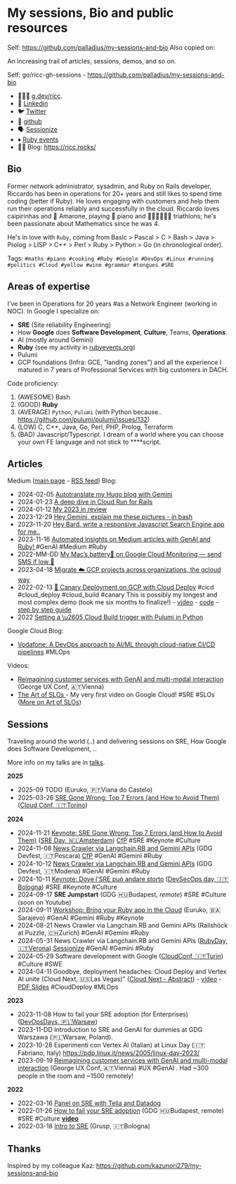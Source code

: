 # My sessions, Bio and public resources

Self: https://github.com/palladius/my-sessions-and-bio
Also copied on:

An increasing trail of articles, sessions, demos, and so on.

Self: go/ricc-gh-sessions - https://github.com/palladius/my-sessions-and-bio

* 👨🏻‍💻 [g.dev/ricc](https://g.dev/ricc).
* 💼 [Linkedin](https://www.linkedin.com/in/riccardocarlesso/)
* 🐦 [Twitter](https://twitter.com/palladius)
* 🐙 [github](https://github.com/palladius)
* 🗣️ [Sessionize](https://sessionize.com/riccardo-carlesso)
* ♦️ [Ruby events](https://www.rubyevents.org/speakers/riccardo-carlesso)
* 🧑‍💼 Blog: https://ricc.rocks/

## Bio

Former network administrator, sysadmin, and Ruby on Rails developer, Riccardo has been in operations for 20+ years and
still likes to spend time coding (better if Ruby). He loves engaging with customers and help them run their operations
reliably and successfully in the cloud. Riccardo loves caipirinhas and 🍷 Amarone, playing 🎹 piano and 🏊🏻🚴🏿🏃‍♀️
triathlons; he's been passionate about Mathematics since he was 4.

He's in love with `Ruby`, coming from Basic > Pascal > C > Bash > Java > Prolog > LISP > C++ > Perl > Ruby > Python > Go (in chronological order).

Tags: `#maths #piano #cooking #Ruby #Google #DevOps #Linux #running #politics #Cloud #yellow #wine #grammar #tongues #SRE`

## Areas of expertise

I've been in Operations for 20 years #as a Network Engineer (working in NOC).
In Google I specialize on:

* **SRE** (Site reliability Engineering)
* How **Google** does **Software Development**, **Culture**, Teams, **Operations**.
* AI (mostly around Gemini)
* **Ruby** (see my  activity in [rubyevents.org](https://www.rubyevents.org/speakers/riccardo-carlesso))
* Pulumi
* GCP foundations (Infra: GCE, "landing zones") and all the experience I matured in 7 years of Professional Services with big customers in DACH.

Code proficiency:

1. (AWESOME) Bash
2. (GOOD) **Ruby**
3. (AVERAGE) `Python`, `Pulumi` (with Python because.. https://github.com/pulumi/pulumi/issues/132)
4. (LOW) C, C++, Java, Go, Perl, PHP, Prolog, Terraform
5. (BAD) Javascript/Typescript. I dream of a world where you can choose your own FE language and not stick to ****script.

## Articles

Medium ([main page](https://medium.com/@palladiusbonton/) - [RSS feed](https://medium.com/feed/@palladiusbonton)) Blog:

* 2024-02-05 [Autotranslate my Hugo blog with Gemini](https://ricc.rocks/en/blog/autotranslate-my-hugo-blog-with-gemini/)
* 2024-01-23 [A deep dive in Cloud Run for Rails](https://ricc.rocks/en/blog/a-deep-dive-in-cloud-run-for-rails/)
* 2024-01-12 [My 2023 in review](https://ricc.rocks/en/blog/my-2023-in-review/)
* 2023-12-29 [Hey Gemini, explain me these pictures - in bash](https://ricc.rocks/en/blog/hey-gemini-explain-me-these-pictures-in-bash/)
* 2023-11-20 [Hey Bard, write a responsive Javascript Search Engine app for me..](https://medium.com/@palladiusbonton/hey-bard-write-a-responsive-javascript-search-engine-app-for-me-b2585e55385e)
* 2023-11-16 [Automated insights on Medium articles with GenAI and Ruby!
](https://blog.devops.dev/parse-medium-articles-with-genai-and-add-some-fun-02fe9d30475a) #GenAI #Medium #Ruby
* 2022-MM-DD [My Mac’s battery🔋 on Google Cloud Monitoring — send SMS if low 🪫](https://medium.com/google-cloud/my-macs-battery-on-google-cloud-monitoring-with-sms-if-its-low-a1ccd70485fe?source=rss-b5293b96912f------2)
* 2023-04-18 [Migrate ☁️ GCP projects across organizations, the gcloud way](https://medium.com/google-cloud/how-to-migrate-projects-across-organizations-c7e254ab90af?source=rss-b5293b96912f------2)
* 2022-02-13 [🐤 Canary Deployment on GCP with Cloud Deploy](https://medium.com/google-cloud/draft-canarying-on-gcp-with-cloud-deploy-91b3e4d0ee9a) #cicd #cloud_deploy #cloud_build #canary This is possibly my longest and most complex demo (took me six months to finalize!) - [video](https://www.youtube.com/watch?v=0GfV5iMGG64) - [code](https://github.com/palladius/clouddeploy-platinum-path) - [step by step guide](https://github.com/palladius/clouddeploy-platinum-path/blob/main/step-by-step-guide.md)
* 2022  [Setting a \u2605 Cloud Build trigger with Pulumi in  Python](https://medium.com/google-cloud/setting-cloudbuild-with-pulumi-in-python-330e8b54b2cf)


Google Cloud Blog:

* [Vodafone: A DevOps approach to AI/ML through cloud-native CI/CD pipelines](https://cloud.google.com/blog/products/devops-sre/how-vodafone-uses-cicd-to-speed-up-ml-pipelines) #MLOps

Videos:

* [Reimagining customer services with GenAI and multi-modal interaction](https://www.youtube.com/watch?v=WRNncVe5yJQ) (George UX Conf, 🇦🇹Vienna)
* [The Art of SLOs ](https://www.youtube.com/watch?v=E3ReKuJ8ewA) - My very first video on Google Cloud! #SRE #SLOs ([More on Art of SLOs](https://sre.google/resources/practices-and-processes/art-of-slos/))


## Sessions

Traveling around the world (..) and delivering sessions on SRE, How Google does Software Development, ..

More info on my talks are in [talks](talks.md).

**2025**

* 2025-09 TODO (Euruko,	🇵🇹Viana do Castelo)
* 2025-03-26 [SRE Gone Wrong: Top 7 Errors (and How to Avoid Them)](https://2025.cloudconf.it/en/schedule.html) ([Cloud Conf, 🇮🇹Torino](https://2025.cloudconf.it/))

**2024**

* 2024-11-21 [Keynote: SRE Gone Wrong: Top 7 Errors (and How to Avoid Them)](https://sreday.com/2024-amsterdam/#modal-speaker-0) ([SRE Day, 🇳🇱Amsterdam](https://sreday.com/2024-amsterdam/)) [CfP](https://www.papercall.io/sreday-2024-amsterdam) #SRE #Keynote #Culture
* 2024-11-08 [News Crawler via Langchain.RB and Gemini APIs](https://sessionize.com/app/speaker/session/739236) (GDG Devfest, 🇮🇹Pescara) [CfP](https://sessionize.com/devfest-pescara-2024/) #GenAI #Gemini #Ruby
* 2024-10-12 [News Crawler via Langchain.RB and Gemini APIs](https://sessionize.com/app/speaker/session/745608) (GDG Devfest, 🇮🇹Modena) #GenAI #Gemini #Ruby
* 2024-10-11 [Keynote: Dove l'SRE può andare storto](https://www.devsecopsday.it/talks_speakers/) ([DevSecOps day, 🇮🇹Bologna](https://www.devsecopsday.it/talks_speakers/)) #SRE  #Keynote #Culture
* 2024-09-17 **SRE Jumpstart** (GDG 🇭🇺Budapest, _remote_) #SRE #Culture (soon on Youtube)
* 2024-09-11 [Workshop: Bring your Ruby app in the Cloud](https://2024.euruko.org/speakers/riccardo_carlesso) (Euruko, 🇧🇦Sarajevo) #GenAI #Gemini #Ruby #Keynote
* 2024-08-21 News Crawler via Langchain.RB and Gemini APIs (Railshöck at Puzzle, 🇨🇭Zurich) #GenAI #Gemini #Ruby
* 2024-05-31 News Crawler via Langchain.RB and Gemini APIs ([RubyDay, 🇮🇹Verona](https://2024.rubyday.it/talks_speakers/)) [Sessionize](https://sessionize.com/s/riccardo-carlesso/news-crawler-via-langchainrb-and-gemini-apis/80101) #GenAI #Gemini #Ruby
* 2024-05-29 Software development with Google ([CloudConf, 🇮🇹Turin](https://2024.cloudconf.it/index.html)) #Culture #SWE
* 2024-04-11 Goodbye, deployment headaches: Cloud Deploy and Vertex AI unite (Cloud Next, 🇺🇸Las Vegas)" ([Cloud Next - Abstract](https://cloud.withgoogle.com/next?session=DEV302)) - [video](https://www.youtube.com/watch?v=_NlGk9Ao_oA) - [PDF Slides](https://assets.swoogo.com/uploads/3794522-661c3c8fe0cf9.pdf) #CloudDeploy #MLOps

**2023**

* 2023-11-08 How to fail your SRE adoption (for Enterprises) ([DevOpsDays, 🇵🇱Warsaw](https://devopsdays.pl/bio/#kontakt))
* 2023-11-DD Introduction to SRE and GenAI for dummies at GDG Warszawa (🇵🇱Warsaw, Poland).
* 2023-10-28 Esperimenti con Vertex AI (Italian) at Linux Day (🇮🇹Fabriano, Italy) https://pdp.linux.it/news/2005/linux-day-2023/
* 2023-09-19 [Reimagining customer services with GenAI and multi-modal interaction](https://www.youtube.com/watch?v=WRNncVe5yJQ) (George UX Conf, 🇦🇹Vienna) #UX #GenAI . Had ~300 people in the room and ~1500 remotely!

**2022**

* 2022-03-16 [Panel on SRE with Telia and Datadog](https://hopin.com/events/telia-company-google-cloud-datadog-sre-panel)
* 2022-01-26 [How to fail your SRE adoption](https://gdg.community.dev/events/details/google-gdg-budapest-presents-how-to-fail-your-sre-adoption/)
  (GDG 🇭🇺Budapest, remote) #SRE #Culture **[video](https://www.youtube.com/watch?v=i96qBPyn2dw)**
* 2022-03-18 [Intro to SRE](https://2022.incontrodevops.it/talks_speakers/index.html) (Grusp, 🇮🇹Bologna)

## Thanks

Inspired by my colleague Kaz: https://github.com/kazunori279/my-sessions-and-bio
